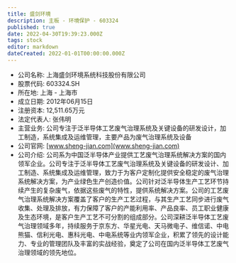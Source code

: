 ```yaml
---
title: 盛剑环境
description: 主板 - 环境保护 - 603324
published: true
date: 2022-04-30T19:39:23.000Z
tags: stock
editor: markdown
dateCreated: 2022-01-01T00:00:00.000Z
---
```


- 公司名称: 上海盛剑环境系统科技股份有限公司
- 股票代码: 603324.SH
- 所在地: 上海 - 上海市
- 成立日期: 2012年06月15日
- 注册资本: 12,511.65万元
- 法定代表人: 张伟明
- 主营业务: 公司专注于泛半导体工艺废气治理系统及关键设备的研发设计，加工制造，系统集成及运维管理，主要产品为废气治理系统及设备
- 公司官网: [www.sheng-jian.com](www.sheng-jian.com)
- 公司介绍: 公司系为中国泛半导体产业提供工艺废气治理系统解决方案的国内领军企业。公司专注于泛半导体工艺废气治理系统及关键设备的研发设计、加工制造、系统集成及运维管理，致力于为客户定制化提供安全稳定的废气治理系统解决方案，为产业绿色生产创造价值。公司针对泛半导体生产工艺环节持续产生的复杂废气，依据这些废气的特性，提供系统解决方案。公司的工艺废气治理系统解决方案覆盖了客户的生产工艺过程，与其生产工艺同步进行废气收集、处理及排放，有力保障了客户的产能利用率、产品良率、员工职业健康及生态环境，是客户生产工艺不可分割的组成部分。公司深耕泛半导体工艺废气治理领域多年，持续服务于京东方、华星光电、天马微电子、维信诺、中电熊猫、信利光电、惠科光电、中电系统等业内领军企业，积累了领先的设计能力、专业的管理团队及丰富的实战经验，奠定了公司在国内泛半导体工艺废气治理领域的领先地位。


